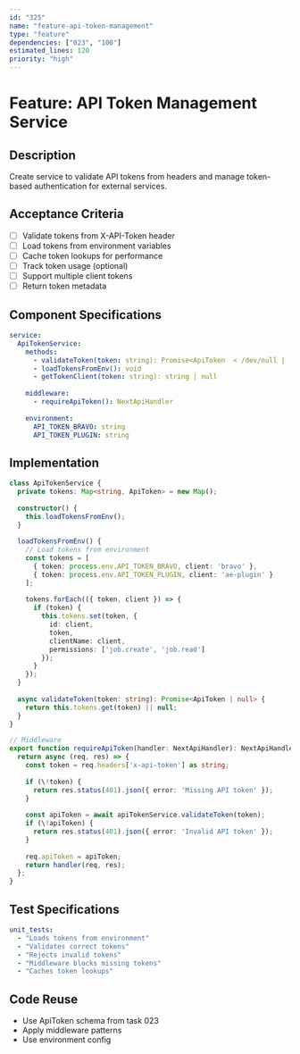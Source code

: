 ```yaml
---
id: "325"
name: "feature-api-token-management"
type: "feature"
dependencies: ["023", "100"]
estimated_lines: 120
priority: "high"
---
```


# Feature: API Token Management Service

## Description
Create service to validate API tokens from headers and manage token-based authentication for external services.

## Acceptance Criteria
- [ ] Validate tokens from X-API-Token header
- [ ] Load tokens from environment variables
- [ ] Cache token lookups for performance
- [ ] Track token usage (optional)
- [ ] Support multiple client tokens
- [ ] Return token metadata

## Component Specifications
```yaml
service:
  ApiTokenService:
    methods:
      - validateToken(token: string): Promise<ApiToken  < /dev/null |  null>
      - loadTokensFromEnv(): void
      - getTokenClient(token: string): string | null
    
    middleware:
      - requireApiToken(): NextApiHandler
    
    environment:
      API_TOKEN_BRAVO: string
      API_TOKEN_PLUGIN: string
```

## Implementation
```typescript
class ApiTokenService {
  private tokens: Map<string, ApiToken> = new Map();
  
  constructor() {
    this.loadTokensFromEnv();
  }
  
  loadTokensFromEnv() {
    // Load tokens from environment
    const tokens = [
      { token: process.env.API_TOKEN_BRAVO, client: 'bravo' },
      { token: process.env.API_TOKEN_PLUGIN, client: 'ae-plugin' }
    ];
    
    tokens.forEach(({ token, client }) => {
      if (token) {
        this.tokens.set(token, {
          id: client,
          token,
          clientName: client,
          permissions: ['job.create', 'job.read']
        });
      }
    });
  }
  
  async validateToken(token: string): Promise<ApiToken | null> {
    return this.tokens.get(token) || null;
  }
}

// Middleware
export function requireApiToken(handler: NextApiHandler): NextApiHandler {
  return async (req, res) => {
    const token = req.headers['x-api-token'] as string;
    
    if (\!token) {
      return res.status(401).json({ error: 'Missing API token' });
    }
    
    const apiToken = await apiTokenService.validateToken(token);
    if (\!apiToken) {
      return res.status(401).json({ error: 'Invalid API token' });
    }
    
    req.apiToken = apiToken;
    return handler(req, res);
  };
}
```

## Test Specifications
```yaml
unit_tests:
  - "Loads tokens from environment"
  - "Validates correct tokens"
  - "Rejects invalid tokens"
  - "Middleware blocks missing tokens"
  - "Caches token lookups"
```

## Code Reuse
- Use ApiToken schema from task 023
- Apply middleware patterns
- Use environment config
